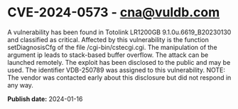 # CVE-2024-0573 - cna@vuldb.com

A vulnerability has been found in Totolink LR1200GB 9.1.0u.6619_B20230130 and classified as critical. Affected by this vulnerability is the function setDiagnosisCfg of the file /cgi-bin/cstecgi.cgi. The manipulation of the argument ip leads to stack-based buffer overflow. The attack can be launched remotely. The exploit has been disclosed to the public and may be used. The identifier VDB-250789 was assigned to this vulnerability. NOTE: The vendor was contacted early about this disclosure but did not respond in any way.

**Publish date:** 2024-01-16
